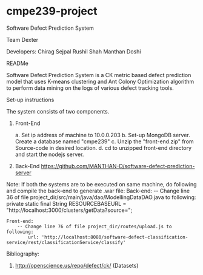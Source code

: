 # cmpe239-project

Software Defect Prediction System

Team Dexter

Developers:
	Chirag Sejpal
	Rushil Shah
	Manthan Doshi

READMe

Software Defect Prediction System is a CK metric based defect prediction model that uses K-means clustering and Ant Colony Optimization algorithm 
to perform data mining on the logs of various defect tracking tools.

Set-up instructions

The system consists of two components.

1. Front-End

	a. Set ip address of machine to 10.0.0.203
	b. Set-up MongoDB server. Create a database named "cmpe239"
	c. Unzip the "front-end.zip" from Source-code in desired location.
	d. cd to unzipped front-end directory and start the nodejs server.	
	
2. Back-End
	https://github.com/MANTHAN-D/software-defect-prediction-server

Note: If both the systems are to be executed on same machine, do following and compile the back-end to generate .war file:
	Back-end:
		-- Change line 36 of file project_dir/src/main/java/dao/ModellingDataDAO.java to following:
			private static final String RESOURCEBASEURL = "http://localhost:3000/clusters/getData?source=";
			
	Front-end:
		-- Change line 76 of file project_dir/routes/upload.js to following:
			url: 'http://localhost:8080/software-defect-classification-service/rest/classificationService/classify'

Bibliography:

1. http://openscience.us/repo/defect/ck/ (Datasets)

